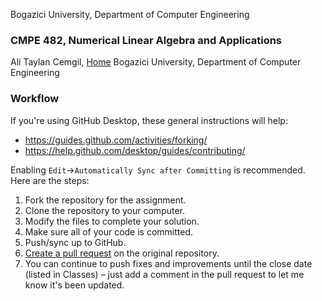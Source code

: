 Bogazici University, Department of Computer Engineering
### CMPE 482, Numerical Linear Algebra and Applications

Ali Taylan Cemgil, [Home](https://www.cmpe.boun.edu.tr/~cemgil/)
Bogazici University, Department of Computer Engineering


### Workflow

If you're using GitHub Desktop, these general instructions will help:

* <https://guides.github.com/activities/forking/>
* <https://help.github.com/desktop/guides/contributing/>

Enabling `Edit`->`Automatically Sync after Committing` is recommended. Here are the steps:

1. Fork the repository for the assignment.
1. Clone the repository to your computer.
1. Modify the files to complete your solution.
1. Make sure all of your code is committed.
1. Push/sync up to GitHub.
1. [Create a pull request](https://help.github.com/articles/creating-a-pull-request/) on the original repository.
1. You can continue to push fixes and improvements until the close date (listed in Classes) – just add a comment in the pull request to let me know it's been updated.

